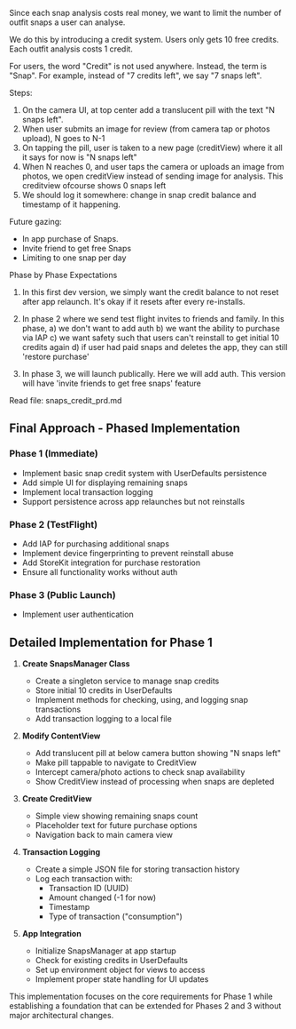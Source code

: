Since each snap analysis costs real money, we want to limit the number of outfit snaps a user can analyse.

We do this by introducing a credit system. Users only gets 10 free credits. Each outfit analysis costs 1 credit. 

For users, the word "Credit" is not used anywhere. Instead, the term is "Snap". For example, instead of "7 credits left", we say "7 snaps left".

Steps:
1. On the camera UI, at top center add a translucent pill with the text "N snaps left". 
2. When user submits an image for review (from camera tap or photos upload), N goes to N-1
3. On tapping the pill, user is taken to a new page (creditView) where it all it says for now is "N snaps left"
4. When N reaches 0, and user taps the camera or uploads an image from photos, we open creditView instead of sending image for analysis. This creditview ofcourse shows 0 snaps left
5. We should log it somewhere: change in snap credit balance and timestamp of it happening.

Future gazing:
* In app purchase of Snaps.
* Invite friend to get free Snaps
* Limiting to one snap per day

Phase by Phase Expectations 
1. In this first dev version, we simply want the credit balance to not reset after app relaunch. It's okay if it resets after every re-installs. 

2. In phase 2 where we send test flight invites to friends and family. In this phase, 
a) we don't want to add auth
b) we want the ability to purchase via IAP
c) we want safety such that users can't reinstall to get initial 10 credits again
d) if user had paid snaps and deletes the app, they can still 'restore purchase'


3. In phase 3, we will launch publically. Here we will add auth. This version will have 'invite friends to get free snaps' feature 


Read file: snaps_credit_prd.md
## Final Approach - Phased Implementation

### Phase 1 (Immediate)
- Implement basic snap credit system with UserDefaults persistence
- Add simple UI for displaying remaining snaps
- Implement local transaction logging
- Support persistence across app relaunches but not reinstalls

### Phase 2 (TestFlight)
- Add IAP for purchasing additional snaps
- Implement device fingerprinting to prevent reinstall abuse
- Add StoreKit integration for purchase restoration
- Ensure all functionality works without auth

### Phase 3 (Public Launch)
- Implement user authentication


## Detailed Implementation for Phase 1

1. **Create SnapsManager Class**
   - Create a singleton service to manage snap credits
   - Store initial 10 credits in UserDefaults
   - Implement methods for checking, using, and logging snap transactions
   - Add transaction logging to a local file

2. **Modify ContentView**
   - Add translucent pill at below camera button showing "N snaps left"
   - Make pill tappable to navigate to CreditView
   - Intercept camera/photo actions to check snap availability
   - Show CreditView instead of processing when snaps are depleted

3. **Create CreditView**
   - Simple view showing remaining snaps count
   - Placeholder text for future purchase options
   - Navigation back to main camera view

4. **Transaction Logging**
   - Create a simple JSON file for storing transaction history
   - Log each transaction with:
     - Transaction ID (UUID)
     - Amount changed (-1 for now)
     - Timestamp
     - Type of transaction ("consumption")

5. **App Integration**
   - Initialize SnapsManager at app startup
   - Check for existing credits in UserDefaults
   - Set up environment object for views to access
   - Implement proper state handling for UI updates

This implementation focuses on the core requirements for Phase 1 while establishing a foundation that can be extended for Phases 2 and 3 without major architectural changes.

